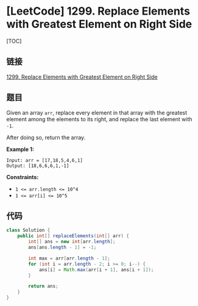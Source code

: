 # [LeetCode] 1299. Replace Elements with Greatest Element on Right Side

[TOC]

## 链接

[1299. Replace Elements with Greatest Element on Right Side](https://leetcode.com/problems/replace-elements-with-greatest-element-on-right-side/)

## 题目

Given an array `arr`, replace every element in that array with the greatest element among the elements to its right, and replace the last element with `-1`.

After doing so, return the array.

**Example 1:**

```text
Input: arr = [17,18,5,4,6,1]
Output: [18,6,6,6,1,-1]
```
 
**Constraints:**

* `1 <= arr.length <= 10^4`
* `1 <= arr[i] <= 10^5`

## 代码

```Java
class Solution {
    public int[] replaceElements(int[] arr) {
        int[] ans = new int[arr.length];
        ans[ans.length - 1] = -1;

        int max = arr[arr.length - 1];
        for (int i = arr.length - 2; i >= 0; i--) {
            ans[i] = Math.max(arr[i + 1], ans[i + 1]);
        }

        return ans;
    }
}
```

